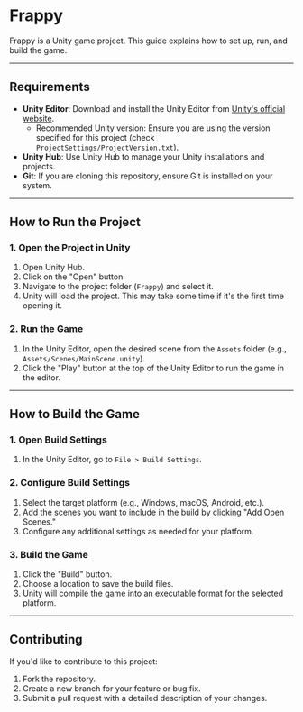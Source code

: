 # Frappy

Frappy is a Unity game project. This guide explains how to set up, run, and build the game.

---

## Requirements

- **Unity Editor**: Download and install the Unity Editor from [Unity's official website](https://unity.com/).
  - Recommended Unity version: Ensure you are using the version specified for this project (check `ProjectSettings/ProjectVersion.txt`).
- **Unity Hub**: Use Unity Hub to manage your Unity installations and projects.
- **Git**: If you are cloning this repository, ensure Git is installed on your system.

---

## How to Run the Project

### 1. Open the Project in Unity
1. Open Unity Hub.
2. Click on the "Open" button.
3. Navigate to the project folder (`Frappy`) and select it.
4. Unity will load the project. This may take some time if it's the first time opening it.

### 2. Run the Game
1. In the Unity Editor, open the desired scene from the `Assets` folder (e.g., `Assets/Scenes/MainScene.unity`).
2. Click the "Play" button at the top of the Unity Editor to run the game in the editor.

---

## How to Build the Game

### 1. Open Build Settings
1. In the Unity Editor, go to `File > Build Settings`.

### 2. Configure Build Settings
1. Select the target platform (e.g., Windows, macOS, Android, etc.).
2. Add the scenes you want to include in the build by clicking "Add Open Scenes."
3. Configure any additional settings as needed for your platform.

### 3. Build the Game
1. Click the "Build" button.
2. Choose a location to save the build files.
3. Unity will compile the game into an executable format for the selected platform.

---

## Contributing

If you'd like to contribute to this project:
1. Fork the repository.
2. Create a new branch for your feature or bug fix.
3. Submit a pull request with a detailed description of your changes.
